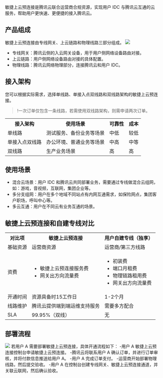 敏捷上云预连接是腾讯云联合运营商合规资源，实现用户 IDC 与腾讯云互通的云服务，帮助用户更快速、更便捷的接入腾讯云。

## 产品组成
敏捷上云预连接由专线网关、上云链路和物理线路三部分组成。
![](https://main.qcloudimg.com/raw/32055b50d6f069b91a84dc57fac163e4.png)
- 专线网关：腾讯云侧的入云网关设备，用于用户侧网络设备路由对接。
- 上云链路：用户侧网络设备路由对接的具体配置。
- 物理线路：腾讯云网络物理部分，连接腾讯云和用户 IDC。

## 接入架构
您可以根据实际需求，选择单线路、单接入点双线路和双线路架构的敏捷上云预连接。
>!一次订单仅包含一条线路，若需使用双线路架构，则需申请两次订单。
>
<table>
<tr>
<th>接入架构</th>
<th>使用场景</th>
<th>可靠性</th>
<th>成本</th>
</tr>
<tr>
<td>单线路</td>
<td>测试服务、备份业务等场景</td>
<td>中低</td>
<td>较低</td>
</tr>
<tr>
<td>单接入点双线路</td>
<td>办公环境、普通业务等场景</td>
<td>中高</td>
<td>中等</td>
</tr>
<tr>
<td>双线路</td>
<td>生产业务场景</td>
<td>高	</td>
<td>高	</td>
</tr>
</table>

## 使用场景
- 混合云场景：用户 IDC 和腾讯云共同部署业务，需要通过专线做混合云组网，如：游戏，音视频，互联网，集团企业等。
- 多分支组网：用户在多个地域不同站点有内网互通需求，如保险网点，集团客户职场，呼叫中心等。
- 多云互通：用户在不同云有业务互通的场景。

## 敏捷上云预连接和自建专线对比
<table>
<tr>
<th>对比项</th>
<th>敏捷上云预连接</th>
<th>用户自建专线（独享）</th>
</tr>
<tr>
<td>基础资源</td>
<td>运营商资源</td>
<td>运营商/第三方线路</td>
</tr>
<tr>
<td>资费</td>
<td><ul><li>敏捷上云预连接服务费</li><li>网关出方向流量费</li></ul></td>
<td><ul><li>初装费</li><li>端口月租费</li><li>物理链路租用费</li><li>网关出方向流量费</li></ul></td>
</tr>
<tr>
<td>开通时间</td>
<td>资源具备时15工作日</td>
<td>1-2个月</td>
</tr>
<tr>
<td>线路维护</td>
<td>腾讯云提供端到端运维支持服务</td>
<td>需要多方配合</td>
</tr>
<tr>
<td>SLA</td>
<td>99.95%（双线）</td>
<td>无</td>
</tr>
</table>

## 部署流程
![](https://main.qcloudimg.com/raw/319f0b00c60eb109fada792108968b6f.png)
若用户 A 需要部署敏捷上云预连接，具体开通流程如下：
<dx-steps>
-用户 A 敏捷上云预连接控制台申请敏捷上云预连接。
-腾讯云将联系用户 A 确认订单，并进行订单审核，并将付款信息推送给用户 A。
-用户 A 完成订单支付。
-运营商开始部署物理线路，然后提交验收。
-用户 A 在控制台创建专线网关、敏捷上云预连接通道，并关联云联网，然后确认验收。
</dx-steps>
